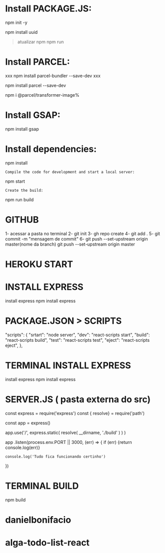 # Install PACKAGE.JS:
npm init -y

npm install uuid

> atualizar npm 
npm run

# Install PARCEL:

xxx npm install parcel-bundler --save-dev xxx

npm install parcel --save-dev

npm i @parcel/transformer-image%

# Install GSAP:
npm install gsap

#  Install dependencies:
npm install
```
Compile the code for development and start a local server:
```
npm start
```
Create the build:
```
npm run build


#  GITHUB
1- acessar a pasta no terminal 
2- git init
3- gh repo create
4- git add . 
5- git commit -m "mensagem de commit"
6- git push --set-upstream origin master(nome da branch)
git push --set-upstream origin master



# HEROKU START

# INSTALL EXPRESS 
install express
npm install express

# PACKAGE.JSON > SCRIPTS
"scripts": {
"srtart": "node server",
"dev": "react-scripts start",
"build": "react-scripts build",
"test": "react-scripts test",
"eject": "react-scripts eject",
},

# TERMINAL INSTALL EXPRESS 
install express
npm install express


# SERVER.JS ( pasta externa do src)

const express = require('express')
const { resolve} = require('path')

const app = express()

app.use('/',
  express.static(
    resolve(
      __dirname,
      './build'
    )
  )
)

app 
  .listen(process.env.PORT || 3000, (err) => {
    if (err) {return console.log(err)}

    console.log('Tudo fica funcionando certinho')
  })


# TERMINAL BUILD
npm build


# danielbonifacio 
# alga-todo-list-react